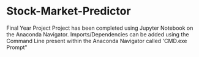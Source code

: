 # Stock-Market-Predictor
Final Year Project
Project has been completed using Jupyter Notebook on the Anaconda Navigator. 
Imports/Dependencies can be added using the Command Line present within the Anaconda Navigator called 'CMD.exe Prompt"
